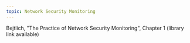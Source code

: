 ```yaml
---
topic: Network Security Monitoring
---
```


Bejtlich, "The Practice of Network Security Monitoring", Chapter 1 (library link available)

